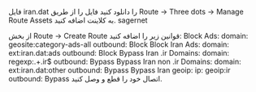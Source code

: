 فایل iran.dat را دانلود کنید
فایل را از طریق Route -> Three dots -> Manage Route Assets به کلاینت اضافه کنید.
sagernet

از بخش Route -> Create Route قوانین زیر را اضافه کنید:
Block Ads:
domain: geosite:category-ads-all
outbound: Block
Block Iran Ads:
domain: ext:iran.dat:ads
outbound: Block
Bypass Iran .ir Domains:
domain: regexp:.+\.ir$
outbound: Bypass
Bypass Iran non .ir Domains:
domain: ext:iran.dat:other
outbound: Bypass
Bypass Iran geoip:
ip: geoip:ir
outbound: Bypass
اتصال خود را قطع و وصل کنید.
